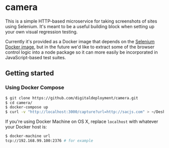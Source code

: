# camera

This is a simple HTTP-based microservice for taking screenshots of sites using Selenium. It's meant to be a useful building block when setting up your own visual regression testing.

Currently it's provided as a Docker image that depends on the [Selenium Docker image](https://github.com/SeleniumHQ/docker-selenium), but in the future we'd like to extract some of the browser control logic into a node package so it can more easily be incorporated in JavaScript-based test suites.

## Getting started

### Using Docker Compose

```bash
$ git clone https://github.com/digitaldeployment/camera.git
$ cd camera/
$ docker-compose up
$ curl -v "http://localhost:3000/capture?url=http://sacjs.com" > ~/Desktop/screenshot.png
```

If you're using Docker Machine on OS X, replace `localhost` with whatever your Docker host is:

```bash
$ docker-machine url
tcp://192.168.99.100:2376 # for example
```
